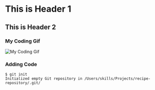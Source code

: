 # This is Header 1
## This is Header 2

### My Coding Gif
![My Coding Gif](https://media1.tenor.com/m/2uyENRmiUt0AAAAC/coding.gif)

### Adding Code

```
$ git init
Initialized empty Git repository in /Users/skills/Projects/recipe-repository/.git/
```
